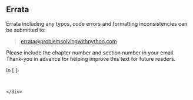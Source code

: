 
## Errata
Errata including any typos, code errors and formatting inconsistencies can be submitted to:

 > errata@problemsolvingwithpython.com
 
Please include the chapter number and section number in your email. Thank-you in advance for helping improve this text for future readers.
<div class="cell border-box-sizing code_cell rendered">
<div class="input">
<div class="prompt input_prompt">In&nbsp;[&nbsp;]:</div>
<div class="inner_cell">
    <div class="input_area">
<div class=" highlight hl-ipython3"><pre><span></span> 
</pre></div>

    </div>
</div>
</div>

</div>
 

